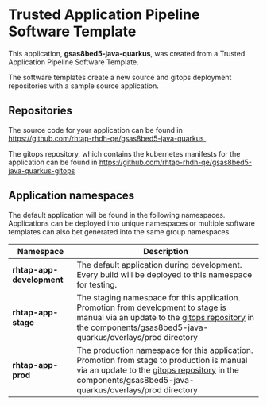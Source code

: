 # Trusted Application Pipeline Software Template

This application, **gsas8bed5-java-quarkus**, was created from a Trusted Application Pipeline Software Template.

The software templates create a new source and gitops deployment repositories with a sample source application. 

## Repositories

The source code for your application can be found in [https://github.com/rhtap-rhdh-qe/gsas8bed5-java-quarkus ](https://github.com/rhtap-rhdh-qe/gsas8bed5-java-quarkus ).
 
The gitops repository, which contains the kubernetes manifests for the application can be found in 
[https://github.com/rhtap-rhdh-qe/gsas8bed5-java-quarkus-gitops ](https://github.com/rhtap-rhdh-qe/gsas8bed5-java-quarkus-gitops ) 

## Application namespaces 

The default application will be found in the following namespaces. Applications can be deployed into unique namespaces or multiple software templates can also bet generated into the same group namespaces.  

|  Namespace   |  Description   |  
| -------- | -------- |   
| **rhtap-app-development** | The default application during development. Every build will be deployed to this namespace for testing. | 
| **rhtap-app-stage** | The staging namespace for this application. Promotion from development to stage is manual via an update to the [gitops repository](https://github.com/rhtap-rhdh-qe/gsas8bed5-java-quarkus-gitops ) in the components/gsas8bed5-java-quarkus/overlays/prod directory |  
| **rhtap-app-prod** | The production namespace for this application. Promotion from stage to production is manual via an update to the [gitops repository](https://github.com/rhtap-rhdh-qe/gsas8bed5-java-quarkus-gitops ) in the components/gsas8bed5-java-quarkus/overlays/prod directory | 